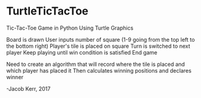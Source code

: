 # TurtleTicTacToe
Tic-Tac-Toe Game in Python Using Turtle Graphics

Board is drawn
User inputs number of square (1-9 going from the top left to the bottom right)
Player's tile is placed on square
Turn is switched to next player
Keep playing until win condition is satisfied
End game

Need to create an algorithm that will record where the tile is placed and which player has placed it
Then calculates winning positions and declares winner

-Jacob Kerr, 2017
